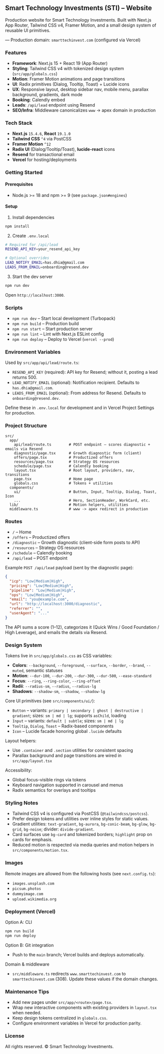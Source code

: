 ## Smart Technology Investments (STI) – Website

Production website for Smart Technology Investments. Built with Next.js App Router, Tailwind CSS v4, Framer Motion, and a small design system of reusable UI primitives.

— Production domain: `smarttechinvest.com` (configured via Vercel)


### Features

- **Framework**: Next.js 15 + React 19 (App Router)
- **Styling**: Tailwind CSS v4 with tokenized design system (`src/app/globals.css`)
- **Motion**: Framer Motion animations and page transitions
- **UI**: Radix primitives (Dialog, Tooltip, Toast) + Lucide icons
- **UX**: Responsive layout, desktop sidebar nav, mobile menu, parallax background, gradients, dark mode
- **Booking**: Calendly embed
- **Leads**: `/api/lead` endpoint using Resend
- **SEO/Infra**: Middleware canonicalizes `www` → apex domain in production


### Tech Stack

- **Next.js** `15.4.6`, **React** `19.1.0`
- **Tailwind CSS** `^4` via PostCSS
- **Framer Motion** `^12`
- **Radix UI** (Dialog/Tooltip/Toast), **lucide-react** icons
- **Resend** for transactional email
- **Vercel** for hosting/deployments


### Getting Started

#### Prerequisites

- Node.js >= 18 and npm >= 9 (see `package.json#engines`)

#### Setup

1) Install dependencies

```bash
npm install
```

2) Create `.env.local`

```bash
# Required for /api/lead
RESEND_API_KEY=your_resend_api_key

# Optional overrides
LEAD_NOTIFY_EMAIL=has.dhia@gmail.com
LEADS_FROM_EMAIL=onboarding@resend.dev
```

3) Start the dev server

```bash
npm run dev
```

Open `http://localhost:3000`.


### Scripts

- `npm run dev` – Start local development (Turbopack)
- `npm run build` – Production build
- `npm run start` – Start production server
- `npm run lint` – Lint with Next.js ESLint config
- `npm run deploy` – Deploy to Vercel (`vercel --prod`)


### Environment Variables

Used by `src/app/api/lead/route.ts`:

- `RESEND_API_KEY` (required): API key for Resend; without it, posting a lead returns 500.
- `LEAD_NOTIFY_EMAIL` (optional): Notification recipient. Defaults to `has.dhia@gmail.com`.
- `LEADS_FROM_EMAIL` (optional): From address for Resend. Defaults to `onboarding@resend.dev`.

Define these in `.env.local` for development and in Vercel Project Settings for production.


### Project Structure

```
src/
  app/
    api/lead/route.ts        # POST endpoint – scores diagnostic + emails via Resend
    diagnostic/page.tsx      # Growth diagnostic form (client)
    offers/page.tsx          # Productized offers
    resources/page.tsx       # Strategy OS resources
    schedule/page.tsx        # Calendly booking
    layout.tsx               # Root layout, providers, nav, transitions
    page.tsx                 # Home page
    globals.css              # Tokens + utilities
  components/
    ui/                      # Button, Input, Tooltip, Dialog, Toast, Icon
    ...                      # Hero, SectionHeader, WorkCard, etc.
  lib/                       # Motion helpers, utilities
  middleware.ts              # www -> apex redirect in production
```


### Routes

- `/` – Home
- `/offers` – Productized offers
- `/diagnostic` – Growth diagnostic (client-side form posts to API)
- `/resources` – Strategy OS resources
- `/schedule` – Calendly booking
- `/api/lead` – POST endpoint

Example `POST /api/lead` payload (sent by the diagnostic page):

```json
{
  "icp": "Low|Medium|High",
  "pricing": "Low|Medium|High",
  "pipeline": "Low|Medium|High",
  "ops": "Low|Medium|High",
  "email": "you@example.com",
  "url": "http://localhost:3000/diagnostic",
  "referrer": "",
  "userAgent": "..."
}
```

The API sums a score (1–12), categorizes it (Quick Wins / Good Foundation / High Leverage), and emails the details via Resend.


### Design System

Tokens live in `src/app/globals.css` as CSS variables:

- **Colors**: `--background`, `--foreground`, `--surface`, `--border`, `--brand`, `--muted`, semantic statuses
- **Motion**: `--dur-100`, `--dur-200`, `--dur-300`, `--dur-500`, `--ease-standard`
- **Focus**: `--ring`, `--ring-color`, `--ring-offset`
- **Radii**: `--radius-sm`, `--radius`, `--radius-lg`
- **Shadows**: `--shadow-sm`, `--shadow`, `--shadow-lg`

Core UI primitives (see `src/components/ui/`):

- `Button` – variants: `primary | secondary | ghost | destructive | gradient`; sizes: `sm | md | lg`; supports `asChild`, loading
- `Input` – variants: `default | subtle`; sizes: `sm | md | lg`
- `Tooltip`, `Dialog`, `Toast` – Radix-based components
- `Icon` – Lucide facade honoring global `.lucide` defaults

Layout helpers:

- Use `.container` and `.section` utilities for consistent spacing
- Parallax background and page transitions are wired in `src/app/layout.tsx`

Accessibility:

- Global focus-visible rings via tokens
- Keyboard navigation supported in carousel and menus
- Radix semantics for overlays and tooltips


### Styling Notes

- Tailwind CSS v4 is configured via PostCSS (`@tailwindcss/postcss`).
- Prefer design tokens and utilities over inline styles for static values.
- Gradient utilities: `text-gradient`, `bg-aurora`, `bg-conic-beam`, `bg-glow`, `bg-grid`, `bg-noise`; divider: `divide-gradient`.
- Card surfaces use `bg-card` and tokenized borders; `highlight` prop on cards for emphasis.
- Reduced motion is respected via media queries and motion helpers in `src/components/motion.tsx`.


### Images

Remote images are allowed from the following hosts (see `next.config.ts`):

- `images.unsplash.com`
- `picsum.photos`
- `dummyimage.com`
- `upload.wikimedia.org`


### Deployment (Vercel)

Option A: CLI

```bash
npm run build
npm run deploy
```

Option B: Git integration

- Push to the `main` branch; Vercel builds and deploys automatically.

Domain & middleware

- `src/middleware.ts` redirects `www.smarttechinvest.com` to `smarttechinvest.com` (308). Update these values if the domain changes.



### Maintenance Tips

- Add new pages under `src/app/<route>/page.tsx`.
- Wrap new interactive components with existing providers in `layout.tsx` when needed.
- Keep design tokens centralized in `globals.css`.
- Configure environment variables in Vercel for production parity.


### License

All rights reserved. © Smart Technology Investments.
